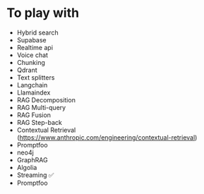 # To play with

* Hybrid search
* Supabase
* Realtime api
* Voice chat
* Chunking
* Qdrant
* Text splitters
* Langchain
* Llamaindex
* RAG Decomposition
* RAG Multi-query
* RAG Fusion
* RAG Step-back
* Contextual Retrieval (https://www.anthropic.com/engineering/contextual-retrieval)
* Promptfoo
* neo4j
* GraphRAG
* Algolia
* Streaming ✅
* Promptfoo